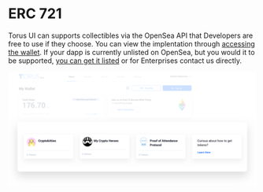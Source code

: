 # ERC 721
Torus UI can supports collectibles via the OpenSea API that Developers are free to use if they choose. You can view the implentation through [accessing the wallet](https://app.tor.us). If your dapp is currently unlisted on OpenSea, but you would it to be supported, [you can get it listed](https://opensea.io/get-listed) or for Enterprises contact us directly.

![ERC 721](../.gitbook/assets/erc721.png)

